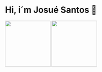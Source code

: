 # Hi, i´m Josué Santos 👋

 <div>
  <a href="https://github.com/josuesantos1">
  <img height="150em" src="https://github-readme-stats.vercel.app/api?username=josuesantos1&show_icons=true&theme=dracula&include_all_commits=true&count_private=true"/>
  <img height="150em" src="https://github-readme-stats.vercel.app/api/top-langs/?username=josuesantos1&layout=compact&langs_count=7&theme=dracula"/>
</div>



